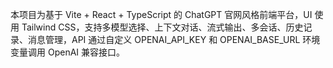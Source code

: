 <!-- Use this file to provide workspace-specific custom instructions to Copilot. For more details, visit https://code.visualstudio.com/docs/copilot/copilot-customization#_use-a-githubcopilotinstructionsmd-file -->

本项目为基于 Vite + React + TypeScript 的 ChatGPT 官网风格前端平台，UI 使用 Tailwind CSS，支持多模型选择、上下文对话、流式输出、多会话、历史记录、消息管理，API 通过自定义 OPENAI_API_KEY 和 OPENAI_BASE_URL 环境变量调用 OpenAI 兼容接口。
